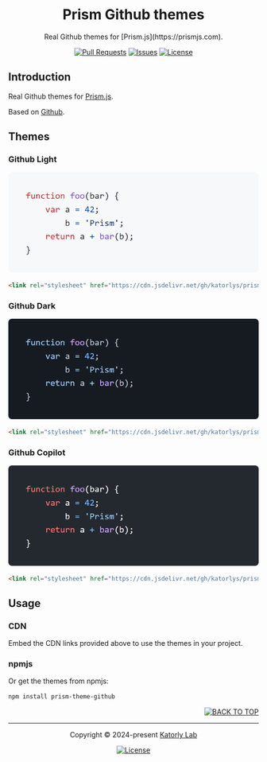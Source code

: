 <a name="readme-top"></a>
<div align="center">

<!-- <a href="#">
  <img src="https://github.com/katorlys/.github/blob/main/assets/mark/mark.png" height="100">
</a><br> -->

<h1>
  Prism Github themes
</h1>

<p>
  Real Github themes for [Prism.js](https://prismjs.com).
</p>

[![Pull Requests][github-pr-badge]][github-pr-link]
[![Issues][github-issue-badge]][github-issue-link]
[![License][github-license-badge]](LICENSE)

</div>


<!-- Main Body -->

## Introduction
Real Github themes for [Prism.js](https://prismjs.com).

Based on [Github](https://github.com).


## Themes
### Github Light
[![github-light-preview](screenshots/github-light.png)](/themes/prism-theme-github-light.css)
```html
<link rel="stylesheet" href="https://cdn.jsdelivr.net/gh/katorlys/prism-theme-github/themes/prism-theme-github-light.css">
```

### Github Dark
[![github-dark-preview](screenshots/github-dark.png)](/themes/prism-theme-github-dark.css)
```html
<link rel="stylesheet" href="https://cdn.jsdelivr.net/gh/katorlys/prism-theme-github/themes/prism-theme-github-dark.css">
```

### Github Copilot
[![github-copilot-preview](screenshots/github-copilot.png)](/themes/prism-theme-github-copilot.css)
```html
<link rel="stylesheet" href="https://cdn.jsdelivr.net/gh/katorlys/prism-theme-github/themes/prism-theme-github-copilot.css">
```  

## Usage
### CDN
Embed the CDN links provided above to use the themes in your project.

### npmjs
Or get the themes from npmjs:
```sh
npm install prism-theme-github
```


<!-- /Main Body -->


<div align="right">
  
[![BACK TO TOP][back-to-top-button]](#readme-top)

</div>

---

<div align="center">

<p>
  Copyright &copy; 2024-present <a target="_blank" href="https://github.com/katorlys">Katorly Lab</a>
</p>

[![License][github-license-badge-bottom]](LICENSE)

</div>

[back-to-top-button]: https://img.shields.io/badge/BACK_TO_TOP-151515?style=flat-square
[github-pr-badge]: https://img.shields.io/github/issues-pr/katorlys/prism-theme-github?label=pulls&labelColor=151515&color=79E096&style=flat-square
[github-pr-link]: https://github.com/katorlys/prism-theme-github/pulls
[github-issue-badge]: https://img.shields.io/github/issues/katorlys/prism-theme-github?labelColor=151515&color=FFC868&style=flat-square
[github-issue-link]: https://github.com/katorlys/prism-theme-github/issues
[github-license-badge]: https://img.shields.io/github/license/katorlys/prism-theme-github?labelColor=151515&color=EFEFEF&style=flat-square
<!-- https://img.shields.io/badge/license-CC_BY--NC--SA_4.0-EFEFEF?labelColor=151515&style=flat-square -->
[github-license-badge-bottom]: https://img.shields.io/github/license/katorlys/prism-theme-github?labelColor=151515&color=EFEFEF&style=for-the-badge
<!-- https://img.shields.io/badge/license-CC_BY--NC--SA_4.0-EFEFEF?labelColor=151515&style=for-the-badge -->